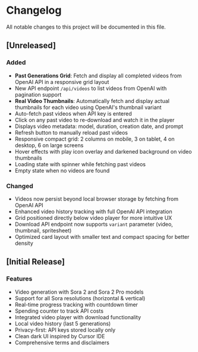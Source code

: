 # Changelog

All notable changes to this project will be documented in this file.

## [Unreleased]

### Added
- **Past Generations Grid**: Fetch and display all completed videos from OpenAI API in a responsive grid layout
- New API endpoint `/api/videos` to list videos from OpenAI with pagination support
- **Real Video Thumbnails**: Automatically fetch and display actual thumbnails for each video using OpenAI's thumbnail variant
- Auto-fetch past videos when API key is entered
- Click on any past video to re-download and watch it in the player
- Displays video metadata: model, duration, creation date, and prompt
- Refresh button to manually reload past videos
- Responsive compact grid: 2 columns on mobile, 3 on tablet, 4 on desktop, 6 on large screens
- Hover effects with play icon overlay and darkened background on video thumbnails
- Loading state with spinner while fetching past videos
- Empty state when no videos are found

### Changed
- Videos now persist beyond local browser storage by fetching from OpenAI API
- Enhanced video history tracking with full OpenAI API integration
- Grid positioned directly below video player for more intuitive UX
- Download API endpoint now supports `variant` parameter (video, thumbnail, spritesheet)
- Optimized card layout with smaller text and compact spacing for better density

## [Initial Release]

### Features
- Video generation with Sora 2 and Sora 2 Pro models
- Support for all Sora resolutions (horizontal & vertical)
- Real-time progress tracking with countdown timer
- Spending counter to track API costs
- Integrated video player with download functionality
- Local video history (last 5 generations)
- Privacy-first: API keys stored locally only
- Clean dark UI inspired by Cursor IDE
- Comprehensive terms and disclaimers
